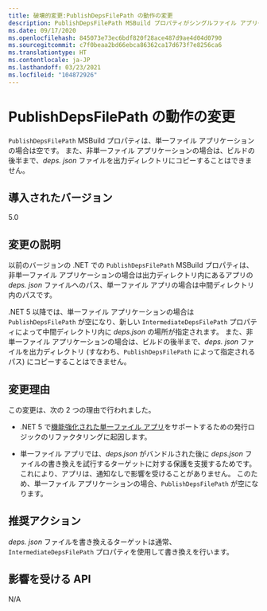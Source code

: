 ```yaml
---
title: 破壊的変更:PublishDepsFilePath の動作の変更
description: PublishDepsFilePath MSBuild プロパティがシングルファイル アプリケーションに対して空になるという、.NET 5 の破壊的変更について学習します。
ms.date: 09/17/2020
ms.openlocfilehash: 845073e73ec6bdf820f28ace487d9ae4d04d0790
ms.sourcegitcommit: c7f0beaa2bd66ebca86362ca17d673f7e8256ca6
ms.translationtype: HT
ms.contentlocale: ja-JP
ms.lasthandoff: 03/23/2021
ms.locfileid: "104872926"
---
```

# <a name="publishdepsfilepath-behavior-change"></a>PublishDepsFilePath の動作の変更

`PublishDepsFilePath` MSBuild プロパティは、単一ファイル アプリケーションの場合は空です。 また、非単一ファイル アプリケーションの場合は、ビルドの後半まで、*deps. json* ファイルを出力ディレクトリにコピーすることはできません。

## <a name="version-introduced"></a>導入されたバージョン

5.0

## <a name="change-description"></a>変更の説明

以前のバージョンの .NET での `PublishDepsFilePath` MSBuild プロパティは、非単一ファイル アプリケーションの場合は出力ディレクトリ内にあるアプリの *deps. json* ファイルへのパス、単一ファイル アプリの場合は中間ディレクトリ内のパスです。

.NET 5 以降では、単一ファイル アプリケーションの場合は `PublishDepsFilePath` が空になり、新しい `IntermediateDepsFilePath` プロパティによって中間ディレクトリ内に *deps.json* の場所が指定されます。 また、非単一ファイル アプリケーションの場合は、ビルドの後半まで、*deps. json* ファイルを出力ディレクトリ (すなわち、`PublishDepsFilePath` によって指定されるパス) にコピーすることはできません。

## <a name="reason-for-change"></a>変更理由

この変更は、次の 2 つの理由で行われました。

- .NET 5 で[機能強化された単一ファイル アプリ](https://github.com/dotnet/designs/blob/main/accepted/2020/single-file/design.md)をサポートするための発行ロジックのリファクタリングに起因します。

- 単一ファイル アプリでは、*deps.json* がバンドルされた後に *deps.json* ファイルの書き換えを試行するターゲットに対する保護を支援するためです。これにより、アプリは、通知なしで影響を受けることがありません。 このため、単一ファイル アプリケーションの場合、`PublishDepsFilePath` が空になります。

## <a name="recommended-action"></a>推奨アクション

*deps. json* ファイルを書き換えるターゲットは通常、`IntermediateDepsFilePath` プロパティを使用して書き換えを行います。

## <a name="affected-apis"></a>影響を受ける API

N/A

<!--

### Affected APIs

Not detectable via API analysis.

### Category

MSBuild

-->
